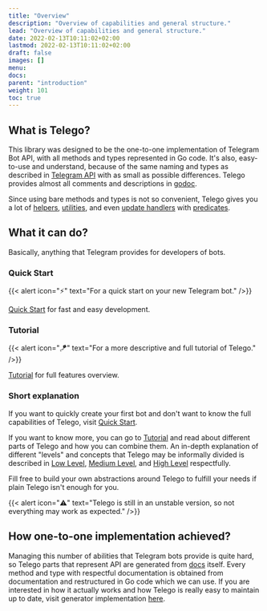 ```yaml
---
title: "Overview"
description: "Overview of capabilities and general structure."
lead: "Overview of capabilities and general structure."
date: 2022-02-13T10:11:02+02:00
lastmod: 2022-02-13T10:11:02+02:00
draft: false
images: []
menu:
docs:
parent: "introduction"
weight: 101
toc: true
---
```


## What is Telego?

This library was designed to be the one-to-one implementation of Telegram Bot API, with all methods and types
represented in Go code. It's also, easy-to-use and understand, because of the same naming and types as described in
[Telegram API](https://core.telegram.org/bots/api) with as small as possible differences. Telego provides almost all
comments and descriptions in [godoc](https://pkg.go.dev/github.com/mymmrac/telego).

Since using bare methods and types is not so convenient, Telego gives you a lot of [helpers](/docs/helpers),
[utilities](/docs/utilities/utilities-basics), and even [update handlers](/docs/handlers/handlers-basics) with
[predicates](/docs/handlers/predicates).

## What it can do?

Basically, anything that Telegram provides for developers of bots.

### Quick Start

{{< alert icon="⚡️" text="For a quick start on your new Telegram bot." />}}

[Quick Start](/docs/introduction/quick-start) for fast and easy development.

### Tutorial

{{< alert icon="🪁" text="For a more descriptive and full tutorial of Telego." />}}

[Tutorial](/docs/introduction/tutorial) for full features overview.

### Short explanation

If you want to quickly create your first bot and don't want to know the full capabilities of Telego, visit
[Quick Start](/docs/introduction/quick-start).

If you want to know more, you can go to [Tutorial](/docs/introduction/tutorial) and read about different parts of Telego
and how you can combine them. An in-depth explanation of different "levels" and concepts that Telego may be informally
divided is described in [Low Level](/docs/levels/low-level), [Medium Level](/docs/levels/medium-level), and
[High Level](/docs/levels/high-level) respectfully.

Fill free to build your own abstractions around Telego to fulfill your needs if plain Telego isn't enough for you.

{{< alert icon="⚠️" text="Telego is still in an unstable version, so not everything may work as expected." />}}

## How one-to-one implementation achieved?

Managing this number of abilities that Telegram bots provide is quite hard, so Telego parts that represent API are
generated from [docs](https://core.telegram.org/bots/api) itself. Every method and type with respectful documentation is
obtained from documentation and restructured in Go code which we can use. If you are interested in how it actually works
and how Telego is really easy to maintain up to date, visit generator implementation
[here](https://github.com/mymmrac/telego/tree/main/internal/generator).
